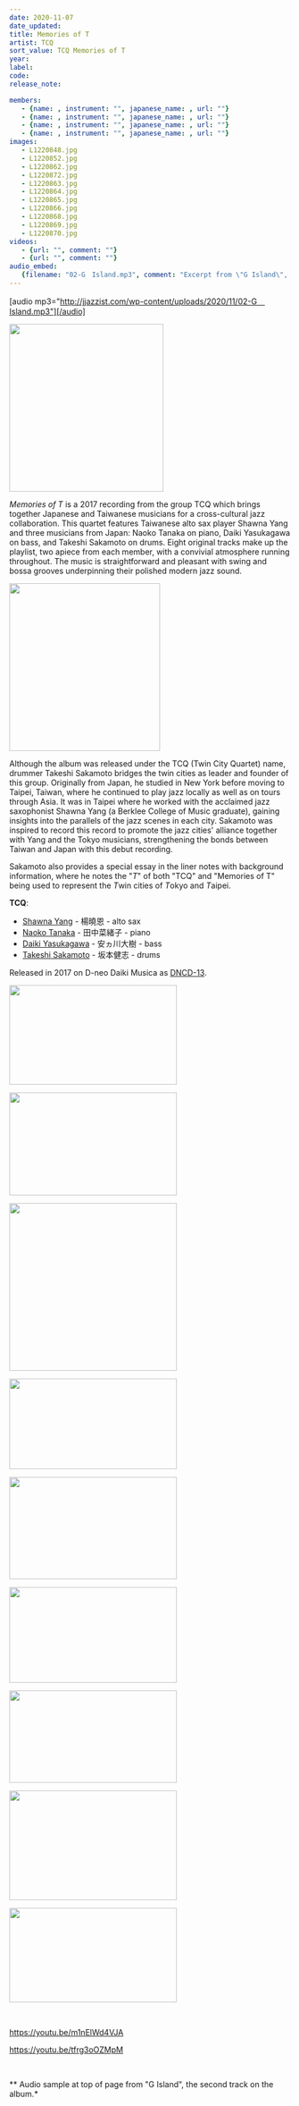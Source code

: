 ```yaml
---
date: 2020-11-07
date_updated: 
title: Memories of T
artist: TCQ
sort_value: TCQ Memories of T
year: 
label: 
code: 
release_note: 

members:
   - {name: , instrument: "", japanese_name: , url: ""}
   - {name: , instrument: "", japanese_name: , url: ""}
   - {name: , instrument: "", japanese_name: , url: ""}
   - {name: , instrument: "", japanese_name: , url: ""}
images: 
   - L1220848.jpg
   - L1220852.jpg
   - L1220862.jpg
   - L1220872.jpg
   - L1220863.jpg
   - L1220864.jpg
   - L1220865.jpg
   - L1220866.jpg
   - L1220868.jpg
   - L1220869.jpg
   - L1220870.jpg
videos: 
   - {url: "", comment: ""}
   - {url: "", comment: ""}
audio_embed:
   {filename: "02-G　Island.mp3", comment: "Excerpt from \"G Island\", the second track on the album:"}
---
```

[audio mp3="http://jjazzist.com/wp-content/uploads/2020/11/02-G　Island.mp3"][/audio]

<a href="http://jjazzist.com/wp-content/uploads/2020/10/L1220848.jpg"><img class="size-medium wp-image-6235 alignright" src="http://jjazzist.com/wp-content/uploads/2020/10/L1220848-276x300.jpg" alt="" width="276" height="300" /></a>

*Memories of T* is a 2017 recording from the group TCQ which brings together Japanese and Taiwanese musicians for a cross-cultural jazz collaboration. This quartet features Taiwanese alto sax player Shawna Yang and three musicians from Japan: Naoko Tanaka on piano, Daiki Yasukagawa on bass, and Takeshi Sakamoto on drums. Eight original tracks make up the playlist, two apiece from each member, with a convivial atmosphere running throughout. The music is straightforward and pleasant with swing and bossa grooves underpinning their polished modern jazz sound.

<a href="http://jjazzist.com/wp-content/uploads/2020/10/L1220852.jpg"><img class="size-medium wp-image-6236 alignright" src="http://jjazzist.com/wp-content/uploads/2020/10/L1220852-270x300.jpg" alt="" width="270" height="300" /></a>

Although the album was released under the TCQ (Twin City Quartet) name, drummer Takeshi Sakamoto bridges the twin cities as leader and founder of this group. Originally from Japan, he studied in New York before moving to Taipei, Taiwan, where he continued to play jazz locally as well as on tours through Asia. It was in Taipei where he worked with the acclaimed jazz saxophonist Shawna Yang (a Berklee College of Music graduate), gaining insights into the parallels of the jazz scenes in each city. Sakamoto was inspired to record this record to promote the jazz cities' alliance together with Yang and the Tokyo musicians, strengthening the bonds between Taiwan and Japan with this debut recording.

Sakamoto also provides a special essay in the liner notes with background information, where he notes the "*T*" of both "TCQ" and "Memories of T" being used to represent the *T*win cities of *T*okyo and *T*aipei.

<strong>TCQ</strong>:
<ul>
 	<li><a href="http://www.jazzinvention.com/">Shawna Yang</a> - 楊曉恩 - alto sax</li>
 	<li><a href="http://tanakanaoko.com">Naoko Tanaka</a> - 田中菜緒子 - piano</li>
 	<li><a href="http://daikiyasukagawa.com/">Daiki Yasukagawa</a> - 安ヵ川大樹 - bass</li>
 	<li><a href="https://www.facebook.com/takeshidrums/">Takeshi Sakamoto</a> - 坂本健志 - drums</li>
</ul>
Released in 2017 on D-neo Daiki Musica as <a href="http://www.d-musica.co.jp/release/neo/DNCD-13.html">DNCD-13</a>.

<a href="http://jjazzist.com/wp-content/uploads/2020/10/L1220862.jpg"><img class="size-medium wp-image-6247 alignnone" src="http://jjazzist.com/wp-content/uploads/2020/10/L1220862-300x178.jpg" alt="" width="300" height="178" /></a>

<a href="http://jjazzist.com/wp-content/uploads/2020/10/L1220872.jpg"><img class="alignnone size-medium wp-image-6244" src="http://jjazzist.com/wp-content/uploads/2020/10/L1220872-300x184.jpg" alt="" width="300" height="184" /></a>

<a href="http://jjazzist.com/wp-content/uploads/2020/10/L1220863.jpg"><img class="alignnone size-medium wp-image-6237" src="http://jjazzist.com/wp-content/uploads/2020/10/L1220863-300x300.jpg" alt="" width="300" height="300" /></a>

<a href="http://jjazzist.com/wp-content/uploads/2020/10/L1220864.jpg"><img class="alignnone size-medium wp-image-6238" src="http://jjazzist.com/wp-content/uploads/2020/10/L1220864-300x162.jpg" alt="" width="300" height="162" /></a>

<a href="http://jjazzist.com/wp-content/uploads/2020/10/L1220865.jpg"><img class="alignnone size-medium wp-image-6239" src="http://jjazzist.com/wp-content/uploads/2020/10/L1220865-300x183.jpg" alt="" width="300" height="183" /></a>

<a href="http://jjazzist.com/wp-content/uploads/2020/10/L1220866.jpg"><img class="alignnone size-medium wp-image-6240" src="http://jjazzist.com/wp-content/uploads/2020/10/L1220866-300x171.jpg" alt="" width="300" height="171" /></a>

<a href="http://jjazzist.com/wp-content/uploads/2020/10/L1220868.jpg"><img class="alignnone size-medium wp-image-6241" src="http://jjazzist.com/wp-content/uploads/2020/10/L1220868-300x165.jpg" alt="" width="300" height="165" /></a>

<a href="http://jjazzist.com/wp-content/uploads/2020/10/L1220869.jpg"><img class="alignnone size-medium wp-image-6242" src="http://jjazzist.com/wp-content/uploads/2020/10/L1220869-300x196.jpg" alt="" width="300" height="196" /></a>

<a href="http://jjazzist.com/wp-content/uploads/2020/10/L1220870.jpg"><img class="alignnone size-medium wp-image-6243" src="http://jjazzist.com/wp-content/uploads/2020/10/L1220870-300x169.jpg" alt="" width="300" height="169" /></a>

&nbsp;

https://youtu.be/m1nElWd4VJA

https://youtu.be/tfrg3oOZMpM

&nbsp;

** Audio sample at top of page from "G Island", the second track on the album.*
